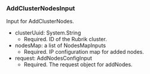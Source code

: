 ### AddClusterNodesInput
Input for AddClusterNodes.

- clusterUuid: System.String
  - Required. ID of the Rubrik cluster.
- nodesMap: a list of NodesMapInputs
  - Required. IP configuration map for added nodes.
- request: AddNodesConfigInput
  - Required. The request object for addNodes.
